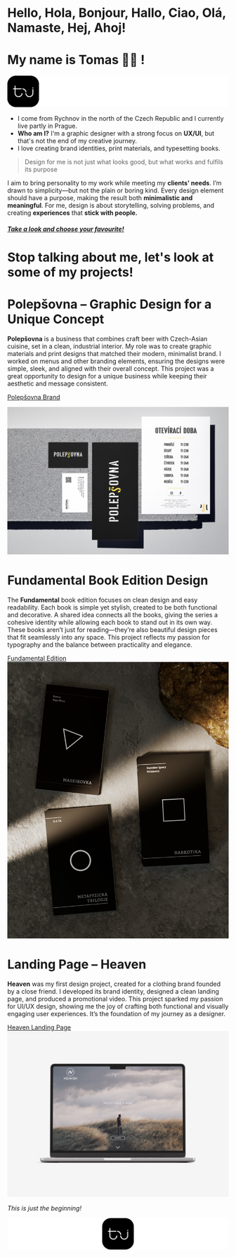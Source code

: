 # **Hello**, Hola, Bonjour, Hallo, Ciao, Olá, Namaste, Hej, Ahoj!


# **My name is Tomas** 🙋🏽 !
 


![](/02_first_impressions/Images/Logo_tj_width.jpg)
- I come from Rychnov in the north of the Czech Republic and I currently live partly in Prague. 
- **Who am I?** I'm a graphic designer with a strong focus on **UX/UI**, but that's not the end of my creative journey.
- I love creating brand identities, print materials, and typesetting books. 

 
 >Design for me is not just what looks good, but what works and fulfils its purpose
 
 
 
 
 
I aim to bring personality to my work while meeting my **clients' needs**. I’m drawn to simplicity—but not the plain or boring kind. Every design element should have a purpose, making the result both **minimalistic and meaningful**. For me, design is about storytelling, solving problems, and creating **experiences** that **stick with people.**
##### **[Take a look and choose your favourite!](https://tomasjindrak.myportfolio.com/work)**

# **Stop talking about me, let's look at some of my projects!**

# **Polepšovna – Graphic Design for a Unique Concept**  

**Polepšovna** is a business that combines craft beer with Czech-Asian cuisine, set in a clean, industrial interior. My role was to create graphic materials and print designs that matched their modern, minimalist brand. I worked on menus and other branding elements, ensuring the designs were simple, sleek, and aligned with their overall concept. This project was a great opportunity to design for a unique business while keeping their aesthetic and message consistent.  

[Polepšovna Brand](https://tomasjindrak.myportfolio.com/polepsovna-brand)

![Polepšovna_mockup](/02_first_impressions/Images/Polepsovna_img.jpg)

# **Fundamental Book Edition Design**  
The **Fundamental** book edition focuses on clean design and easy readability. Each book is simple yet stylish, created to be both functional and decorative. A shared idea connects all the books, giving the series a cohesive identity while allowing each book to stand out in its own way. These books aren’t just for reading—they’re also beautiful design pieces that fit seamlessly into any space. This project reflects my passion for typography and the balance between practicality and elegance.  

[Fundamental Edition](https://tomasjindrak.myportfolio.com/navrh-edice-fundamental)
![Fundamental edition](/02_first_impressions/Images/Fundamental.JPG)

# **Landing Page – Heaven**  

**Heaven** was my first design project, created for a clothing brand founded by a close friend. I developed its brand identity, designed a clean landing page, and produced a promotional video. This project sparked my passion for UI/UX design, showing me the joy of crafting both functional and visually engaging user experiences. It’s the foundation of my journey as a designer.  

[Heaven Landing Page](https://tomasjindrak.myportfolio.com/landing-page-heaven)
![Heaven landing page mockup](/02_first_impressions/Images/HEAVEN_MOCKUP.jpg)


_This is just the beginning!_

![](/02_first_impressions/Images/Logot_tj_middle.jpg)

